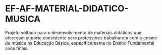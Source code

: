 # EF-AF-MATERIAL-DIDATICO-MUSICA
Projeto voltado para o desenvolvimento de materiais didáticos que ofereçam suporte consistente para professores trabalharem com o ensino de música na Educação Básica, especificamente no Ensino Fundamental anos finais.
